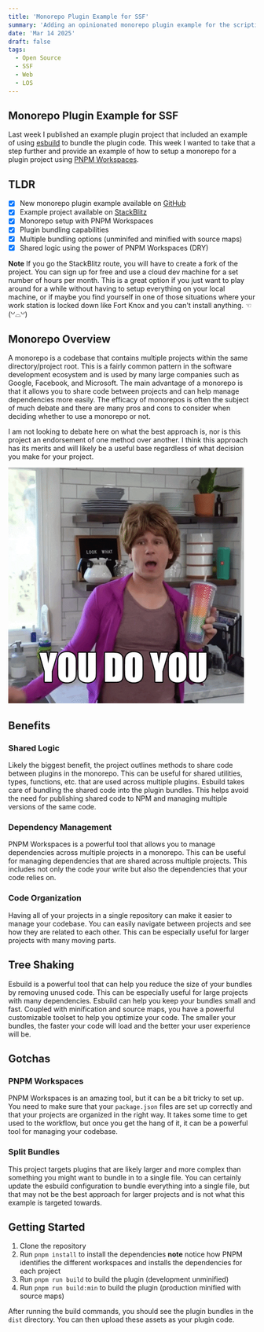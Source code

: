 ```yaml
---
title: 'Monorepo Plugin Example for SSF'
summary: 'Adding an opinionated monorepo plugin example for the scripting framework'
date: 'Mar 14 2025'
draft: false
tags:
  - Open Source
  - SSF
  - Web
  - LOS
---
```


## Monorepo Plugin Example for SSF

Last week I published an example plugin project that included an example of using [esbuild](https://esbuild.github.io/) to bundle the plugin code. This week I wanted to take that a step further and provide an example of how to setup a monorepo for a plugin project using [PNPM Workspaces](https://pnpm.io/workspaces).

## TLDR

- [x] New monorepo plugin example available on [GitHub](https://github.com/dex2dot0/tsweb-plugin-monorepo)
- [x] Example project available on [StackBlitz](https://stackblitz.com/~/github.com/dex2dot0/tsweb-plugin-monorepo)
- [x] Monorepo setup with PNPM Workspaces
- [x] Plugin bundling capabilities
- [x] Multiple bundling options (unminifed and minified with source maps)
- [x] Shared logic using the power of PNPM Workspaces (DRY)

**Note** If you go the StackBlitz route, you will have to create a fork of the project. You can sign up for free and use a cloud dev machine for a set number of hours per month. This is a great option if you just want to play around for a while without having to setup everything on your local machine, or if maybe you find yourself in one of those situations where your work station is locked down like Fort Knox and you can't install anything. ☜(꒡⌓꒡)

## Monorepo Overview

A monorepo is a codebase that contains multiple projects within the same directory/project root. This is a fairly common pattern in the software development ecosystem and is used by many large companies such as Google, Facebook, and Microsoft. The main advantage of a monorepo is that it allows you to share code between projects and can help manage dependencies more easily. The efficacy of monorepos is often the subject of much debate and there are many pros and cons to consider when deciding whether to use a monorepo or not.

I am not looking to debate here on what the best approach is, nor is this project an endorsement of one method over another. I think this approach has its merits and will likely be a useful base regardless of what decision you make for your project.

![You Do You](./do_you.gif)

## Benefits

### Shared Logic

Likely the biggest benefit, the project outlines methods to share code between plugins in the monorepo. This can be useful for shared utilities, types, functions, etc. that are used across multiple plugins. Esbuild takes care of bundling the shared code into the plugin bundles. This helps avoid the need for publishing shared code to NPM and managing multiple versions of the same code.

### Dependency Management

PNPM Workspaces is a powerful tool that allows you to manage dependencies across multiple projects in a monorepo. This can be useful for managing dependencies that are shared across multiple projects. This includes not only the code your write but also the dependencies that your code relies on.

### Code Organization

Having all of your projects in a single repository can make it easier to manage your codebase. You can easily navigate between projects and see how they are related to each other. This can be especially useful for larger projects with many moving parts.

## Tree Shaking

Esbuild is a powerful tool that can help you reduce the size of your bundles by removing unused code. This can be especially useful for large projects with many dependencies. Esbuild can help you keep your bundles small and fast. Coupled with minification and source maps, you have a powerful customizable toolset to help you optimize your code. The smaller your bundles, the faster your code will load and the better your user experience will be.

## Gotchas

### PNPM Workspaces

PNPM Workspaces is an amazing tool, but it can be a bit tricky to set up. You need to make sure that your `package.json` files are set up correctly and that your projects are organized in the right way. It takes some time to get used to the workflow, but once you get the hang of it, it can be a powerful tool for managing your codebase.

### Split Bundles

This project targets plugins that are likely larger and more complex than something you might want to bundle in to a single file. You can certainly update the esbuild configuration to bundle everything into a single file, but that may not be the best approach for larger projects and is not what this example is targeted towards.

## Getting Started

1. Clone the repository
2. Run `pnpm install` to install the dependencies
   **note** notice how PNPM identifies the different workspaces and installs the dependencies for each project
3. Run `pnpm run build` to build the plugin (development unminified)
4. Run `pnpm run build:min` to build the plugin (production minified with source maps)

After running the build commands, you should see the plugin bundles in the `dist` directory. You can then upload these assets as your plugin code.
